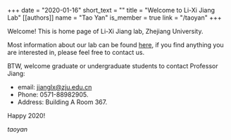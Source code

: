 +++
date = "2020-01-16"
short_text = ""
title = "Welcome to Li-Xi Jiang Lab"
[[authors]]
    name = "Tao Yan"
    is_member = true
    link = "/taoyan"
+++

Welcome! This is home page of Li-Xi Jiang lab, Zhejiang University. 

Most information about our lab can be found [here](/research), if you find anything you are interested in, please feel free to contact us.

BTW, welcome graduate or undergraduate students to contact Professor Jiang:

* email: <jianglx@zju.edu.cn> 
* Phone: 0571-88982905.
* Address: Building A Room 367.

Happy 2020!

*taoyan*